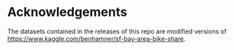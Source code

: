 # Acknowledgements

The datasets contained in the releases of this repo are modified versions of https://www.kaggle.com/benhamner/sf-bay-area-bike-share.